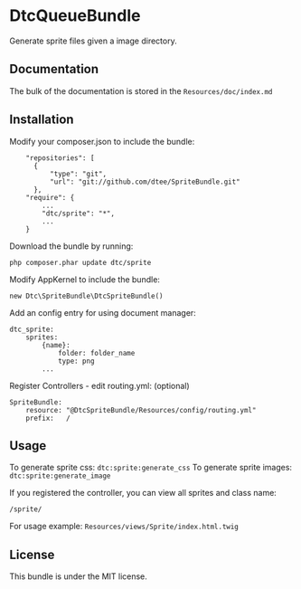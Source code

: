 DtcQueueBundle
==============

Generate sprite files given a image directory.

Documentation
-------------

The bulk of the documentation is stored in the `Resources/doc/index.md`

Installation
------------

Modify your composer.json to include the bundle:

	    "repositories": [
	      {
	          "type": "git",
	          "url": "git://github.com/dtee/SpriteBundle.git"
	      },
	    "require": {
	        ...
	        "dtc/sprite": "*",
	        ...
	    }


Download the bundle by running:

	php composer.phar update dtc/sprite

Modify AppKernel to include the bundle:

	new Dtc\SpriteBundle\DtcSpriteBundle()

Add an config entry for using document manager:

	dtc_sprite:
	    sprites:
	        {name}:
	            folder: folder_name
	            type: png
	        ...


Register Controllers - edit routing.yml: (optional)

	SpriteBundle:
	    resource: "@DtcSpriteBundle/Resources/config/routing.yml"
	    prefix:   /

Usage
-----

To generate sprite css:     `dtc:sprite:generate_css`
To generate sprite images:  `dtc:sprite:generate_image`

If you registered the controller, you can view all sprites and class name:

	/sprite/

For usage example: `Resources/views/Sprite/index.html.twig`

License
-------

This bundle is under the MIT license.
